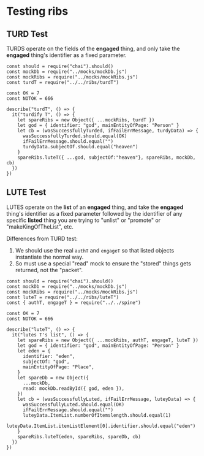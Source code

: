 # Testing ribs

## TURD Test

TURDS operate on the fields of the **engaged** thing, and only take the **engaged** thing's identifier as a fixed parameter.

```
const should = require("chai").should()
const mockDb = require("../mocks/mockDb.js")
const mockRibs = require("../mocks/mockRibs.js")
const turdT = require("../../ribs/turdT")

const OK = 7
const NOTOK = 666

describe("turdT", () => {
  it("turdify T", () => {
    let spareRibs = new Object({ ...mockRibs, turdT })
    let god = { identifier: "god", mainEntityOfPage: "Person" }
    let cb = (wasSuccessfullyTurded, ifFailErrMessage, turdyData) => {
      wasSuccessfullyTurded.should.equal(OK)
      ifFailErrMessage.should.equal("")
      turdyData.subjectOf.should.equal("heaven")
    }
    spareRibs.luteT({ ...god, subjectOf:"heaven"}, spareRibs, mockDb, cb)
  })
})
```

## LUTE Test

LUTES operate on the **list** of an **engaged** thing, and take the **engaged** thing's identifier as a fixed parameter followed by the identifier of any specific **listed** thing you are trying to "unlist" or "promote" or "makeKingOfTheList", etc.

Differences from TURD test:

1. We should use the real `authT` and `engageT` so that listed objects instantiate the normal way.
2. So must use a special "read" mock to ensure the "stored" things gets returned, not the "packet".

```
const should = require("chai").should()
const mockDb = require("../mocks/mockDb.js")
const mockRibs = require("../mocks/mockRibs.js")
const luteT = require("../../ribs/luteT")
const { authT, engageT } = require("../../spine")

const OK = 7
const NOTOK = 666

describe("luteT", () => {
  it("lutes T's list", () => {
    let spareRibs = new Object({ ...mockRibs, authT, engageT, luteT })
    let god = { identifier: "god", mainEntityOfPage: "Person" }
    let eden = {
      identifier: "eden",
      subjectOf: "god",
      mainEntityOfPage: "Place",
    }
    let spareDb = new Object({
      ...mockDb,
      read: mockDb.readById({ god, eden }),
    })
    let cb = (wasSuccessfullyLuted, ifFailErrMessage, luteyData) => {
      wasSuccessfullyLuted.should.equal(OK)
      ifFailErrMessage.should.equal("")
      luteyData.ItemList.numberOfItemslength.should.equal(1)
      luteyData.ItemList.itemListElement[0].identifier.should.equal("eden")
    }
    spareRibs.luteT(eden, spareRibs, spareDb, cb)
  })
})
```
